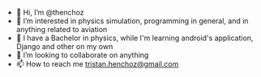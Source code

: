 - 👋 Hi, I’m @thenchoz
- 👀 I’m interested in physics simulation, programming in general, and in anything related to aviation
- 🌱 I have a Bachelor in physics, while I'm learning android's application, Django and other on my own
- 💞️ I’m looking to collaborate on anything
- 📫 How to reach me tristan.henchoz@gmail.com

<!---
thenchoz/thenchoz is a ✨ special ✨ repository because its `README.md` (this file) appears on your GitHub profile.
You can click the Preview link to take a look at your changes.
--->

